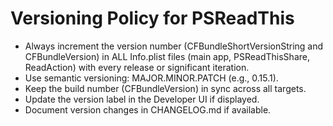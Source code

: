 # Versioning Policy for PSReadThis

- Always increment the version number (CFBundleShortVersionString and CFBundleVersion) in ALL Info.plist files (main app, PSReadThisShare, ReadAction) with every release or significant iteration.
- Use semantic versioning: MAJOR.MINOR.PATCH (e.g., 0.15.1).
- Keep the build number (CFBundleVersion) in sync across all targets.
- Update the version label in the Developer UI if displayed.
- Document version changes in CHANGELOG.md if available. 